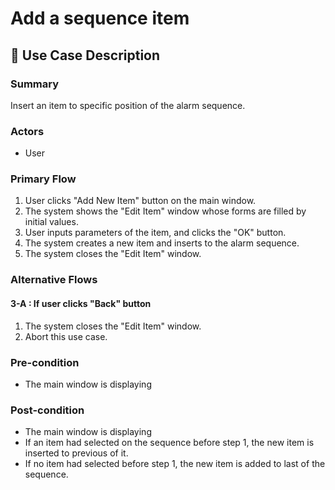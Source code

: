 # Add a sequence item

## 💬 Use Case Description

### Summary

Insert an item to specific position of the alarm sequence.

### Actors

* User

### Primary Flow

1. User clicks "Add New Item" button on the main window.
2. The system shows the "Edit Item" window whose forms are filled by initial values.
3. User inputs parameters of the item, and clicks the "OK" button.
4. The system creates a new item and inserts to the alarm sequence.
5. The system closes the "Edit Item" window.

### Alternative Flows

#### 3-A : If user clicks "Back" button

1. The system closes the "Edit Item" window.
2. Abort this use case.

### Pre-condition

* The main window is displaying

### Post-condition

* The main window is displaying
* If an item had selected on the sequence before step 1, the new item is inserted to previous of it.
* If no item had selected before step 1, the new item is added to last of the sequence.
